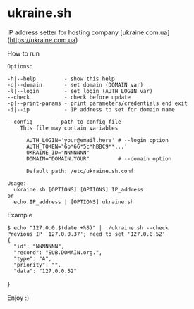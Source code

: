 
# ukraine.sh 
IP address setter for hosting company [ukraine.com.ua] (https://ukraine.com.ua)

How to run

    Options:

    -h|--help         - show this help
    -d|--domain       - set domain (DOMAIN var)
    -l|--login        - set login (AUTH_LOGIN var)
    --check           - check before update
    -p|--print-params - print parameters/credentials end exit
    -i|--ip           - IP address to set for domain name

    --config       - path to config file
        This file may contain variables

          AUTH_LOGIN='your@email.here' # --login option
          AUTH_TOKEN="6b*66*5c*hBBC9**...'
          UKRAINE_ID="NNNNNNN"
          DOMAIN="DOMAIN.YOUR"         # --domain option

          Default path: /etc/ukraine.sh.conf

    Usage:
      ukraine.sh [OPTIONS] [OPTIONS] IP_address
    or
      echo IP_address | [OPTIONS] ukraine.sh


Example

    $ echo "127.0.0.$(date +%S)" | ./ukraine.sh --check
    Previous IP '127.0.0.37'; need to set '127.0.0.52'
    {
      "id": "NNNNNNN",
      "record": "SUB.DOMAIN.org.",
      "type": "A",
      "priority": "",
      "data": "127.0.0.52"
}


Enjoy :)
